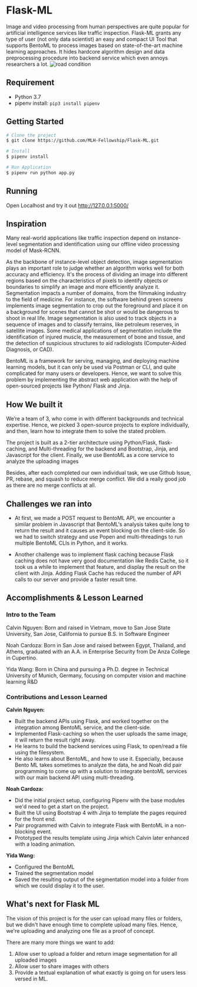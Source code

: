 # Flask-ML
Image and video processing from human perspectives are quite popular for artificial intelligence services like traffic inspection. Flask-ML grants any type of user (not only data scientist) an easy and compact UI Tool that supports BentoML to process images based on state-of-the-art machine learning approaches. It hides hardcore algorithm design and data preprocessing procedure into backend service which even annoys researchers a lot. 
 <img src="img_process_backend/videos/3_result.gif" alt="road condition" frameborder="0" style="border:0" >
## Requirement
- Python 3.7
- pipenv install: `pip3 install pipenv`

## Getting Started

```sh
# Clone the project
$ git clone https://github.com/MLH-Fellowship/Flask-ML.git

# Install
$ pipenv install

# Run Application
$ pipenv run python app.py
```

## Running
Open Localhost and try it out http://127.0.0.1:5000/

## Inspiration
Many real-world applications like traffic inspection depend on instance-level segmentation and identification using our offline video processing model of Mask-RCNN.

As the backbone of instance-level object detection, image segmentation plays an important role to judge whether an algorithm works well for both accuracy and efficiency. It's the process of dividing an image into different regions based on the characteristics of pixels to identify objects or boundaries to simplify an image and more efficiently analyze it. Segmentation impacts a number of domains, from the filmmaking industry to the field of medicine. For instance, the software behind green screens implements image segmentation to crop out the foreground and place it on a background for scenes that cannot be shot or would be dangerous to shoot in real life. Image segmentation is also used to track objects in a sequence of images and to classify terrains, like petroleum reserves, in satellite images. Some medical applications of segmentation include the identification of injured muscle, the measurement of bone and tissue, and the detection of suspicious structures to aid radiologists (Computer-Aided Diagnosis, or CAD).

BentoML is a framework for serving, managing, and deploying machine learning models, but it can only be used via Postman or CLI, and quite complicated for many users or developers. Hence, we want to solve this problem by implementing the abstract web application with the help of open-sourced projects like Python/ Flask and Jinja.

## How We built it
We’re a team of 3, who come in with different backgrounds and technical expertise. Hence, we picked 3 open-source projects to explore individually, and then, learn how to integrate them to solve the stated problem. 

The project is built as a 2-tier architecture using Python/Flask, flask-caching, and Multi-threading for the backend and Bootstrap, Jinja, and Javascript for the client. Finally, we use BentoML as a core service to analyze the uploading images

Besides, after each completed our own individual task, we use Github Issue, PR, rebase, and squash to reduce merge conflict. We did a really good job as there are no merge conflicts at all.

## Challenges we ran into
- At first, we made a POST request to BentoML API, we encounter a similar problem in Javascript that BentoML's analysis takes quite long to return the result and it causes an event blocking on the client-side. So we had to switch strategy and use Popen and multi-threadings to run multiple BentoML CLIs in Python, and it works.

- Another challenge was to implement flask caching because Flask caching does not have very good documentation like Redis Cache, so it took us a while to implement that feature, and display the result on the client with Jinja. Adding Flask Cache has reduced the number of API calls to our server and provide a faster result time. 

## Accomplishments & Lesson Learned

### Intro to the Team
Calvin Nguyen: Born and raised in Vietnam, move to San Jose State University, San Jose, California to pursue B.S. in Software Engineer

Noah Cardoza: Born in San Jose and raised between Egypt, Thailand, and Athens, graduated with an A.A. in Enterprise Security from De Anza College in Cupertino.

Yida Wang: Born in China and pursuing a Ph.D. degree in Technical University of Munich, Germany, focusing on computer vision and machine learning R&D

### Contributions and Lesson Learned
**Calvin Nguyen:**
- Built the backend APIs using Flask, and worked together on the integration among BentoML service, and the client-side. 
- Implemented Flask-caching so when the user uploads the same image, it will return the result right away.
- He learns to build the backend services using Flask, to open/read a file using the filesystem.
- He also learns about BentoML, and how to use it. Especially, because Bento ML takes sometimes to analyze the data, he and Noah did pair programming to come up with a solution to integrate bentoML services with our main backend API using multi-threading.

**Noah Cardoza:**
- Did the initial project setup, configuring Pipenv with the base modules we'd need to get a start on the project.
- Built the UI using Bootstrap 4 with Jinja to template the pages required for the front end.
- Pair programmed with Calvin to integrate Flask with BentoML in a non-blocking event.
- Prototyped the results template using Jinja which Calvin later enhanced with a loading animation.

**Yida Wang:**
- Configured the BentoML
- Trained the segmentation model
- Saved the resulting output of the segmentation model into a folder from which we could display it to the user.

## What's next for Flask ML
The vision of this project is for the user can upload many files or folders, but we didn't have enough time to complete upload many files. Hence, we're uploading and analyzing one file as a proof of concept.

There are many more things we want to add:
1. Allow user to upload a folder and return image segmentation for all uploaded images
2. Allow user to share images with others
3. Provide a textual explanation of what exactly is going on for users less versed in ML.
